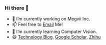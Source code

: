 ### Hi there 👋

- 🔭 I’m currently working on Megvii Inc.
- 📫 Feel free to [Email](mailto:huangzhewei@megvii.com) Me!
- 🌱 I’m currently learning Computer Vision.
- 😄 [Technology Blog](http://hzwer.com), [Google Scholar](https://scholar.google.com/citations?user=zJEkaG8AAAAJ&hl=en), [Zhihu](https://www.zhihu.com/people/hzwer)

<!--
**hzwer/hzwer** is a ✨ _special_ ✨ repository because its `README.md` (this file) appears on your GitHub profile.

Here are some ideas to get you started:

- 🔭 I’m currently working on ...
- 🌱 I’m currently learning ...
- 👯 I’m looking to collaborate on ...
- 🤔 I’m looking for help with ...
- 💬 Ask me about ...
- 📫 How to reach me: ...
- 😄 Pronouns: ...
- ⚡ Fun fact: ...
-->
